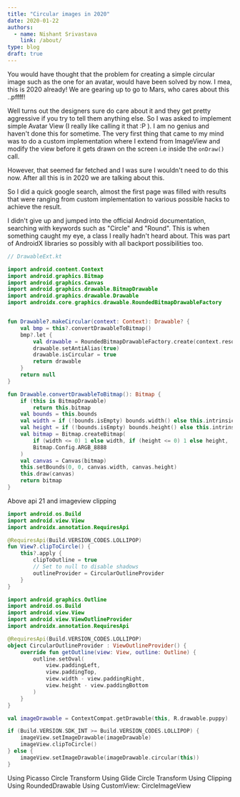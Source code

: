 ```yaml
---
title: "Circular images in 2020"
date: 2020-01-22
authors:
  - name: Nishant Srivastava
    link: /about/
type: blog
draft: true
---
```


You would have thought that the problem for creating a simple circular image such as the one for an avatar, would have been solved by now. I mea, this is 2020 already! We are gearing up to go to Mars, who cares about this ..pffff!

Well turns out the designers sure do care about it and they get pretty aggressive if you try to tell them anything else. So I was asked to implement simple Avatar View (I really like calling it that :P ). I am no genius and haven't done this for sometime. The very first thing that came to my mind was to do a custom implementation where I extend from ImageView and modify the view before it gets drawn on the screen i.e inside the `onDraw()` call.

However, that seemed far fetched and I was sure I wouldn't need to do this now. After all this is in 2020 we are talking about this.

So I did a quick google search, almost the first page was filled with results that were ranging from custom implementation to various possible hacks to achieve the result.

I didn't give up and jumped into the official Android documentation, searching with keywords such as "Circle" and "Round". This is when something caught my eye, a class I really hadn't heard about. This was part of AndroidX libraries so possibly with all backport possibilities too.

```kotlin
// DrawableExt.kt

import android.content.Context
import android.graphics.Bitmap
import android.graphics.Canvas
import android.graphics.drawable.BitmapDrawable
import android.graphics.drawable.Drawable
import androidx.core.graphics.drawable.RoundedBitmapDrawableFactory


fun Drawable?.makeCircular(context: Context): Drawable? {
    val bmp = this?.convertDrawableToBitmap()
    bmp?.let {
        val drawable = RoundedBitmapDrawableFactory.create(context.resources, it)
        drawable.setAntiAlias(true)
        drawable.isCircular = true
        return drawable
    }
    return null
}

fun Drawable.convertDrawableToBitmap(): Bitmap {
    if (this is BitmapDrawable)
        return this.bitmap
    val bounds = this.bounds
    val width = if (!bounds.isEmpty) bounds.width() else this.intrinsicWidth
    val height = if (!bounds.isEmpty) bounds.height() else this.intrinsicHeight
    val bitmap = Bitmap.createBitmap(
        if (width <= 0) 1 else width, if (height <= 0) 1 else height,
        Bitmap.Config.ARGB_8888
    )
    val canvas = Canvas(bitmap)
    this.setBounds(0, 0, canvas.width, canvas.height)
    this.draw(canvas)
    return bitmap
}
```

Above api 21 and imageview clipping

```kotlin
import android.os.Build
import android.view.View
import androidx.annotation.RequiresApi

@RequiresApi(Build.VERSION_CODES.LOLLIPOP)
fun View?.clipToCircle() {
    this?.apply {
        clipToOutline = true
        // Set to null to disable shadows
        outlineProvider = CircularOutlineProvider
    }
}
```

```kotlin
import android.graphics.Outline
import android.os.Build
import android.view.View
import android.view.ViewOutlineProvider
import androidx.annotation.RequiresApi

@RequiresApi(Build.VERSION_CODES.LOLLIPOP)
object CircularOutlineProvider : ViewOutlineProvider() {
    override fun getOutline(view: View, outline: Outline) {
        outline.setOval(
            view.paddingLeft,
            view.paddingTop,
            view.width - view.paddingRight,
            view.height - view.paddingBottom
        )
    }
}

```

```kotlin
val imageDrawable = ContextCompat.getDrawable(this, R.drawable.puppy)

if (Build.VERSION.SDK_INT >= Build.VERSION_CODES.LOLLIPOP) {
    imageView.setImageDrawable(imageDrawable)
    imageView.clipToCircle()
} else {
    imageView.setImageDrawable(imageDrawable.circular(this))
}
```

Using Picasso Circle Transform
Using Glide Circle Transform
Using Clipping
Using RoundedDrawable
Using CustomView: CircleImageView
